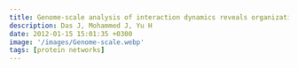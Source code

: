 ```yaml
---
title: Genome-scale analysis of interaction dynamics reveals organization of biological networks
description: Das J, Mohammed J, Yu H
date: 2012-01-15 15:01:35 +0300
image: '/images/Genome-scale.webp'
tags: [protein networks]
---
```

